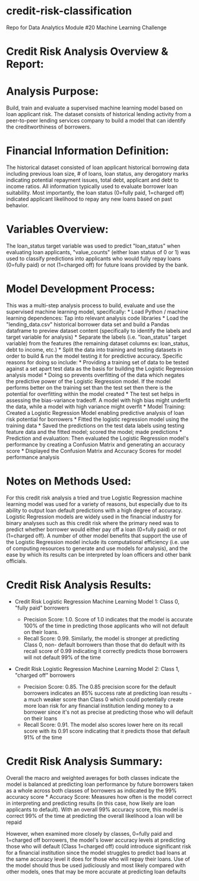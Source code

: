 # credit-risk-classification
Repo for Data Analytics Module #20 Machine Learning Challenge

# Credit Risk Analysis Overview & Report:

# Analysis Purpose: 

Build, train and evaluate a supervised machine learning model based on loan applicant risk. The dataset consists of historical lending activity from a peer-to-peer lending services company to build a model that can identify the creditworthiness of borrowers.

# Financial Information Definition: 

The historical dataset consisted of loan applicant historical borrowing data including previous loan size, # of loans, loan status, any derogatory marks indicating potential repayment issues, total debt, applicant and debt to income ratios. All information typically used to evaluate borrower loan suitability. Most importantly, the loan status (0=fully paid, 1=charged off) indicated applicant likelihood to repay any new loans based on past behavior. 

# Variables Overview:

The loan_status target variable was used to predict "loan_status" when evaluating loan applicants, "value_counts" (either loan status of 0 or 1) was used to classify predictions into applicants who would fully repay loans (0=fully paid) or not (1=charged off) for future loans provided by the bank.

# Model Development Process:

This was a multi-step analysis process to build, evaluate and use the supervised machine learning model, specifically:
	* Load Python / machine learning dependences: Tap into relevant analysis code libraries
	* Load the "lending_data.csv" historical borrower data set and build a Pandas dataframe 	to preview dataset content (specifically to identify the labels and target variable for 	analysis)
	* Separate the labels (i.e. "loan_status" target variable) from the features (the 		remaining dataset columns ex: loan_status, debt to income, etc.)
	* Split the data into training and testing datasets in order to build & run the model 		testing it for predictive accuracy. Specific reasons for doing so include: 
		* Providing a training set of data to be tested against a set apart test data as 		the basis for building the Logistic Regression analysis model
		* Doing so prevents overfitting of the data which negates the predictive power 			of the Logistic Regression model. If the model performs better on the training 			set than the test set then there is the potential for overfitting within the 			model created
		* The test set helps in assessing the bias-variance tradeoff. A model with high 		bias might underfit the data, while a model with high variance might overfit
	* Model Training: Created a Logistic Regression Model enabling predictive analysis of 		loan risk potential for borrowers
		* Fitted the logistic regression model using the training data
		* Saved the predictions on the test data labels using testing feature data and 			the fitted model; scored the model; made predictions
	* Prediction and evaluation: Then evaluated the Logistic Regression model's performance 	by creating a Confusion Matrix and generating an accuracy score
		* Displayed the Confusion Matrix and Accuracy Scores for model performance 			analysis

# Notes on Methods Used: 

For this credit risk analysis a tried and true Logistic Regression machine learning model was used for a variety of reasons, but especially due to its ability to output loan default predictions with a high degree of accuracy. Logistic Regression models are widely used in the financial industry for binary analyses such as this credit risk where the primary need was to predict whether borrower would either pay off a loan (0=fully paid) or not (1=charged off). A number of other model benefits that support the use of the Logistic Regression model include its computational efficiency (i.e. use of computing resources to generate and use models for analysis), and the ease by which its results can be interpreted by loan officers and other bank officials.

# Credit Risk Analysis Results:

* Credit Risk Logistic Regression Machine Learning Model 1: Class 0, "fully paid" borrowers
	* Precision Score: 1.0. Score of 1.0 indicates that the model is accurate 100% of the 		time in predicting those applicants who will not default on their loans.  
	* Recall Score: 0.99. Similarly, the model is stronger at predicting Class 0, non-		default borrowers than those that do default with its recall score of 0.99 indicating it 	correctly predicts those borrowers will not default 99% of the time 

* Credit Risk Logistic Regression Machine Learning Model 2: Class 1, "charged off" borrowers
	* Precision Score: 0.85. The 0.85 precision score for the default borrowers indicates an 	85% success rate at predicting loan results - a much weaker score than Class 0 which 		could potentially create more loan risk for any financial institution lending money to a 	borrower since it's not as precise at predicting those who will default on their loans
	* Recall Score: 0.91. The model also scores lower here on its recall score with its 0.91 	score indicating that it predicts those that default 91% of the time

# Credit Risk Analysis Summary:
Overall the macro and weighted averages for both classes indicate the model is balanced at predicting loan performance by future borrowers taken as a whole across both classes of borrowers as indicated by the 99% accuracy score
	* Accuracy Score: Measures how often is the model correct in interpreting and predicting 	results (in this case, how likely are loan applicants to default). With an overall 99% 		accuracy score, this model is correct 99% of the time at predicting the overall 		likelihood a loan will be repaid

However, when examined more closely by classes, 0=fully paid and 1=charged off borrowers, the model's lower accuracy levels at predicting those who will default (Class 1=charged off) could introduce significant risk for a financial institution since the model struggles to predict bad loans at the same accuracy level it does for those who will repay their loans. Use of the model should thus be used judiciously and most likely compared with other models, ones that may be more accurate at predicting loan defaults